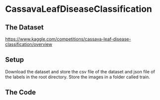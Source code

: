# CassavaLeafDiseaseClassification

## The Dataset
https://www.kaggle.com/competitions/cassava-leaf-disease-classification/overview

## Setup
Download the dataset and store the csv file of the dataset and json file of the labels in the root directory. Store the images in a folder called train.

## The Code
